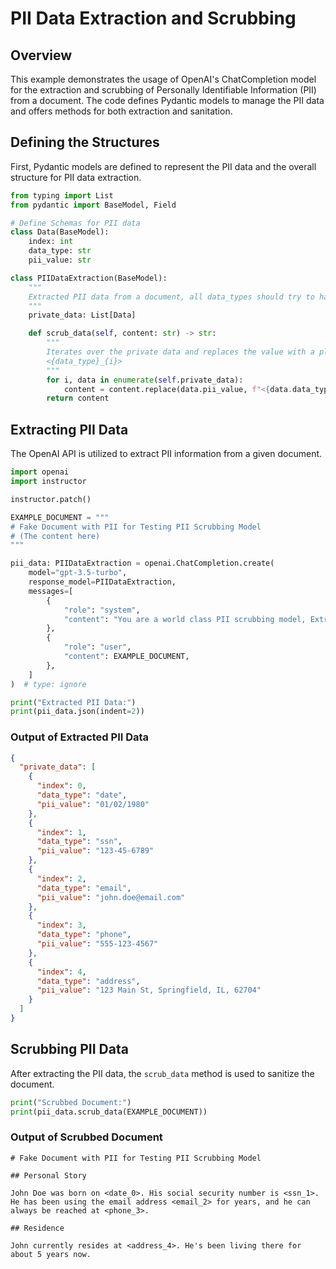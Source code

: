 # PII Data Extraction and Scrubbing

## Overview

This example demonstrates the usage of OpenAI's ChatCompletion model for the extraction and scrubbing of Personally Identifiable Information (PII) from a document. The code defines Pydantic models to manage the PII data and offers methods for both extraction and sanitation.

## Defining the Structures

First, Pydantic models are defined to represent the PII data and the overall structure for PII data extraction.

```python
from typing import List
from pydantic import BaseModel, Field

# Define Schemas for PII data
class Data(BaseModel):
    index: int
    data_type: str
    pii_value: str

class PIIDataExtraction(BaseModel):
    """
    Extracted PII data from a document, all data_types should try to have consistent property names
    """
    private_data: List[Data]

    def scrub_data(self, content: str) -> str:
        """
        Iterates over the private data and replaces the value with a placeholder in the form of
        <{data_type}_{i}>
        """
        for i, data in enumerate(self.private_data):
            content = content.replace(data.pii_value, f"<{data.data_type}_{i}>")
        return content
```

## Extracting PII Data

The OpenAI API is utilized to extract PII information from a given document.

```python
import openai
import instructor

instructor.patch()

EXAMPLE_DOCUMENT = """
# Fake Document with PII for Testing PII Scrubbing Model
# (The content here)
"""

pii_data: PIIDataExtraction = openai.ChatCompletion.create(
    model="gpt-3.5-turbo",
    response_model=PIIDataExtraction,
    messages=[
        {
            "role": "system",
            "content": "You are a world class PII scrubbing model, Extract the PII data from the following document",
        },
        {
            "role": "user",
            "content": EXAMPLE_DOCUMENT,
        },
    ]
)  # type: ignore

print("Extracted PII Data:")
print(pii_data.json(indent=2))
```

### Output of Extracted PII Data

```json
{
  "private_data": [
    {
      "index": 0,
      "data_type": "date",
      "pii_value": "01/02/1980"
    },
    {
      "index": 1,
      "data_type": "ssn",
      "pii_value": "123-45-6789"
    },
    {
      "index": 2,
      "data_type": "email",
      "pii_value": "john.doe@email.com"
    },
    {
      "index": 3,
      "data_type": "phone",
      "pii_value": "555-123-4567"
    },
    {
      "index": 4,
      "data_type": "address",
      "pii_value": "123 Main St, Springfield, IL, 62704"
    }
  ]
}
```

## Scrubbing PII Data

After extracting the PII data, the `scrub_data` method is used to sanitize the document.

```python
print("Scrubbed Document:")
print(pii_data.scrub_data(EXAMPLE_DOCUMENT))
```

### Output of Scrubbed Document

```plaintext
# Fake Document with PII for Testing PII Scrubbing Model

## Personal Story

John Doe was born on <date_0>. His social security number is <ssn_1>. He has been using the email address <email_2> for years, and he can always be reached at <phone_3>.

## Residence

John currently resides at <address_4>. He's been living there for about 5 years now.
```